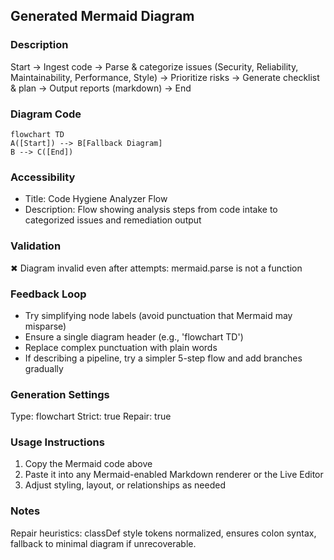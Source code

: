 ## Generated Mermaid Diagram

### Description

Start -> Ingest code -> Parse & categorize issues (Security, Reliability, Maintainability, Performance, Style) -> Prioritize risks -> Generate checklist & plan -> Output reports (markdown) -> End

### Diagram Code

```mermaid
flowchart TD
A([Start]) --> B[Fallback Diagram]
B --> C([End])
```

### Accessibility

- Title: Code Hygiene Analyzer Flow
- Description: Flow showing analysis steps from code intake to categorized issues and remediation output

### Validation

✖ Diagram invalid even after attempts: mermaid.parse is not a function

### Feedback Loop

- Try simplifying node labels (avoid punctuation that Mermaid may misparse)
- Ensure a single diagram header (e.g., 'flowchart TD')
- Replace complex punctuation with plain words
- If describing a pipeline, try a simpler 5-step flow and add branches gradually

### Generation Settings

Type: flowchart
Strict: true
Repair: true

### Usage Instructions

1. Copy the Mermaid code above
2. Paste it into any Mermaid-enabled Markdown renderer or the Live Editor
3. Adjust styling, layout, or relationships as needed

### Notes

Repair heuristics: classDef style tokens normalized, ensures colon syntax, fallback to minimal diagram if unrecoverable.
